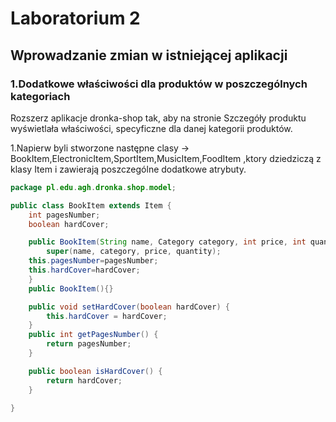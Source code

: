 # Laboratorium 2
## Wprowadzanie zmian w istniejącej aplikacji

### 1.Dodatkowe właściwości dla produktów w poszczególnych kategoriach

Rozszerz aplikacje dronka-shop tak, aby na stronie Szczegóły produktu wyświetlała właściwości, specyficzne dla danej kategorii produktów.

1.Napierw byli stworzone następne clasy -> BookItem,ElectronicItem,SportItem,MusicItem,FoodItem ,ktory dziedziczą z klasy Item i zawierają 
poszczególne dodatkowe atrybuty.

```java
package pl.edu.agh.dronka.shop.model;

public class BookItem extends Item {
    int pagesNumber;
    boolean hardCover;

    public BookItem(String name, Category category, int price, int quantity, int pagesNumber, boolean hardCover) {
        super(name, category, price, quantity);
    this.pagesNumber=pagesNumber;
    this.hardCover=hardCover;
    }
    public BookItem(){}

    public void setHardCover(boolean hardCover) {
        this.hardCover = hardCover;
    }
    public int getPagesNumber() {
        return pagesNumber;
    }

    public boolean isHardCover() {
        return hardCover;
    }

}

```
